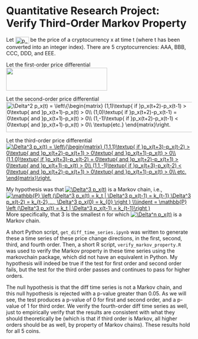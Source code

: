 # Quantitative Research Project: Verify Third-Order Markov Property

Let <img src="http://www.sciweavers.org/tex2img.php?eq=p_x%28t%29&bc=White&fc=Black&im=jpg&fs=12&ff=modern&edit=0" align="center" border="0" alt="p_x(t)" width="37" height="19" /> be the price of a cryptocurrency x at time t (where t has been converted into an integer index). There are 5 cryptocurrencies: AAA, BBB, CCC, DDD, and EEE.

Let the first-order price differential <img src="http://www.sciweavers.org/upload/Tex2Img_1557547208/render.png" width="274" height="62" />

Let the second-order price differential <br /> <img src="http://www.sciweavers.org/tex2img.php?eq=%5CDelta%5E2%20p_x%28t%29%20%3D%20%5Cleft%5C%7B%5Cbegin%7Bmatrix%7D%20%281%2C1%29%5Ctextup%7B%20if%20%7Dp_x%28t%2B2%29-p_x%28t-1%29%20%3E%200%5Ctextup%7B%20and%20%7Dp_x%28t%2B1%29-p_x%28t%29%20%3E%200%5C%5C%20%281%2C0%29%5Ctextup%7B%20if%20%7Dp_x%28t%2B2%29-p_x%28t-1%29%20%3D%200%5Ctextup%7B%20and%20%7Dp_x%28t%2B1%29-p_x%28t%29%20%3E%200%5C%5C%20%281%2C-1%29%5Ctextup%7B%20if%20%7Dp_x%28t%2B2%29-p_x%28t-1%29%20%3C%200%5Ctextup%7B%20and%20%7Dp_x%28t%2B1%29-p_x%28t%29%20%3E%200%5C%5C%20%5Ctextup%7Betc.%7D%20%5Cend%7Bmatrix%7D%5Cright.&bc=White&fc=Black&im=jpg&fs=12&ff=modern&edit=0" align="center" border="0" alt="\Delta^2 p_x(t) = \left\{\begin{matrix} (1,1)\textup{ if }p_x(t+2)-p_x(t-1) > 0\textup{ and }p_x(t+1)-p_x(t) > 0\\ (1,0)\textup{ if }p_x(t+2)-p_x(t-1) = 0\textup{ and }p_x(t+1)-p_x(t) > 0\\ (1,-1)\textup{ if }p_x(t+2)-p_x(t-1) < 0\textup{ and }p_x(t+1)-p_x(t) > 0\\ \textup{etc.} \end{matrix}\right." width="521" height="82" />

Let the third-order price differential <br /><a href="https://www.codecogs.com/eqnedit.php?latex=\Delta^3&space;p_x(t)&space;=&space;\left\{\begin{matrix}&space;(1,1,1)\textup{&space;if&space;}p_x(t&plus;3)-p_x(t-2)&space;>&space;0\textup{&space;and&space;}p_x(t&plus;2)-p_x(t&plus;1)&space;>&space;0\textup{&space;and&space;}p_x(t&plus;1)-p_x(t)&space;>&space;0\\&space;(1,1,0)\textup{&space;if&space;}p_x(t&plus;3)-p_x(t-2)&space;=&space;0\textup{&space;and&space;}p_x(t&plus;2)-p_x(t&plus;1)&space;>&space;0\textup{&space;and&space;}p_x(t&plus;1)-p_x(t)&space;>&space;0\\&space;(1,1,-1)\textup{&space;if&space;}p_x(t&plus;3)-p_x(t-2)&space;<&space;0\textup{&space;and&space;}p_x(t&plus;2)-p_x(t&plus;1)&space;>&space;0\textup{&space;and&space;}p_x(t&plus;1)-p_x(t)&space;>&space;0\\&space;etc.&space;\end{matrix}\right." target="_blank"><img src="https://latex.codecogs.com/gif.latex?\Delta^3&space;p_x(t)&space;=&space;\left\{\begin{matrix}&space;(1,1,1)\textup{&space;if&space;}p_x(t&plus;3)-p_x(t-2)&space;>&space;0\textup{&space;and&space;}p_x(t&plus;2)-p_x(t&plus;1)&space;>&space;0\textup{&space;and&space;}p_x(t&plus;1)-p_x(t)&space;>&space;0\\&space;(1,1,0)\textup{&space;if&space;}p_x(t&plus;3)-p_x(t-2)&space;=&space;0\textup{&space;and&space;}p_x(t&plus;2)-p_x(t&plus;1)&space;>&space;0\textup{&space;and&space;}p_x(t&plus;1)-p_x(t)&space;>&space;0\\&space;(1,1,-1)\textup{&space;if&space;}p_x(t&plus;3)-p_x(t-2)&space;<&space;0\textup{&space;and&space;}p_x(t&plus;2)-p_x(t&plus;1)&space;>&space;0\textup{&space;and&space;}p_x(t&plus;1)-p_x(t)&space;>&space;0\\&space;etc.&space;\end{matrix}\right." title="\Delta^3 p_x(t) = \left\{\begin{matrix} (1,1,1)\textup{ if }p_x(t+3)-p_x(t-2) > 0\textup{ and }p_x(t+2)-p_x(t+1) > 0\textup{ and }p_x(t+1)-p_x(t) > 0\\ (1,1,0)\textup{ if }p_x(t+3)-p_x(t-2) = 0\textup{ and }p_x(t+2)-p_x(t+1) > 0\textup{ and }p_x(t+1)-p_x(t) > 0\\ (1,1,-1)\textup{ if }p_x(t+3)-p_x(t-2) < 0\textup{ and }p_x(t+2)-p_x(t+1) > 0\textup{ and }p_x(t+1)-p_x(t) > 0\\ etc. \end{matrix}\right." /></a>

My hypothesis was that <a href="https://www.codecogs.com/eqnedit.php?latex=\Delta^3&space;p_x(t)" target="_blank"><img src="https://latex.codecogs.com/gif.latex?\Delta^3&space;p_x(t)" title="\Delta^3 p_x(t)" /></a> is a Markov chain, i.e.,
<a href="https://www.codecogs.com/eqnedit.php?latex=\mathbb{P}&space;\left&space;(\Delta^3&space;p_x(t)&space;=&space;k_t&space;|&space;\Delta^3&space;p_x(t-1)&space;=&space;k_{t-1},\Delta^3&space;p_x(t-2)&space;=&space;k_{t-2},...,&space;\Delta^3&space;p_x(0)&space;=&space;k_{0}&space;\right&space;)&space;\\\indent&space;=&space;\mathbb{P}&space;\left&space;(\Delta^3&space;p_x(t)&space;=&space;k_t&space;|&space;\Delta^3&space;p_x(t-1)&space;=&space;k_{t-1}\right&space;)" target="_blank"><img src="https://latex.codecogs.com/gif.latex?\mathbb{P}&space;\left&space;(\Delta^3&space;p_x(t)&space;=&space;k_t&space;|&space;\Delta^3&space;p_x(t-1)&space;=&space;k_{t-1},\Delta^3&space;p_x(t-2)&space;=&space;k_{t-2},...,&space;\Delta^3&space;p_x(0)&space;=&space;k_{0}&space;\right&space;)&space;\\\indent&space;=&space;\mathbb{P}&space;\left&space;(\Delta^3&space;p_x(t)&space;=&space;k_t&space;|&space;\Delta^3&space;p_x(t-1)&space;=&space;k_{t-1}\right&space;)" title="\mathbb{P} \left (\Delta^3 p_x(t) = k_t | \Delta^3 p_x(t-1) = k_{t-1},\Delta^3 p_x(t-2) = k_{t-2},..., \Delta^3 p_x(0) = k_{0} \right ) \\\indent = \mathbb{P} \left (\Delta^3 p_x(t) = k_t | \Delta^3 p_x(t-1) = k_{t-1}\right )" /></a><br /> More specifically, that 3 is the smallest n for which <a href="https://www.codecogs.com/eqnedit.php?latex=\Delta^n&space;p_x(t)" target="_blank"><img src="https://latex.codecogs.com/gif.latex?\Delta^n&space;p_x(t)" title="\Delta^n p_x(t)" /></a> is a Markov chain.

A short Python script, `get_diff_time_series.ipynb` was written to generate these a time series of these price change directions, in the first, second, third, and fourth order. Then, a short R script, `verify_markov_property.R`  was used to verify the Markov property in these time series using the markovchain package, which did not have an equivalent in Python. My hypothesis will indeed be true if the test for first order and second order fails, but the test for the third order passes and continues to pass for higher orders.

The null hypothesis is that the diff time series is not a Markov chain, and this null hypothesis is rejected with a p-value greater than 0.05. As we will see, the test produces a p-value of 0 for first and second order, and a p-value of 1 for third order. We verify the fourth-order diff time series as well, just to empirically verify that the results are consistent with what they should theoretically be (which is that if third order is Markov, all higher orders should be as well, by property of Markov chains). These results hold for all 5 coins.

